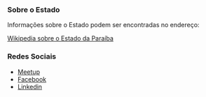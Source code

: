 ### Sobre o Estado

Informações sobre o Estado podem ser encontradas no endereço:

[Wikipedia sobre o Estado da Paraíba](https://pt.wikipedia.org/wiki/Para%C3%ADba) 

### Redes Sociais

* [Meetup](https://www.meetup.com/pt-BR/OWASP-Paraiba-Chapter/)
* [Facebook](https://www.facebook.com/owasppb/)
* [Linkedin](https://www.linkedin.com/company/owasppb/)


